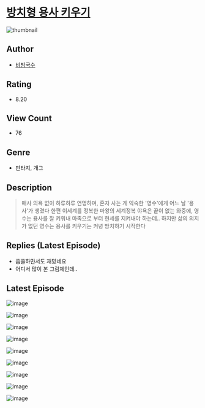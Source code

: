 # [방치형 용사 키우기](https://comic.naver.com/challenge/list?titleId=810775)
![thumbnail](https://image-comic.pstatic.net/user_contents_data/challenge_comic/2023/05/24/285350/upload_3689962330167522145_480x623.jpeg)

## Author
- [비빔국수](https://comic.naver.com/artistTitle?id=285350)

## Rating
- 8.20

## View Count
- 76

## Genre
- 판타지, 개그

## Description
> 매사 의욕 없이 하루하루 연명하며, 혼자 사는 게 익숙한 '영수'에게 어느 날 '용사'가 생겼다 한편 이세계를 정복한 마왕의 세계정복 야욕은 끝이 없는 와중에, 영수는 용사를 잘 키워내 마족으로 부터 현세를 지켜내야 하는데.. 하지만 삶의 의지가 없던 영수는 용사를 키우기는 커녕 방치하기 시작한다

## Replies (Latest Episode)
- 씁쓸하먄서도 재밌네요
- 어디서 많이 본 그림체인데..

## Latest Episode
![image](https://image-comic.pstatic.net/user_contents_data/challenge_comic/2023/05/24/285350/upload_3991370580006220343.jpeg)

![image](https://image-comic.pstatic.net/user_contents_data/challenge_comic/2023/05/24/285350/upload_3991658441548968550.jpeg)

![image](https://image-comic.pstatic.net/user_contents_data/challenge_comic/2023/05/24/285350/upload_4064043685894174821.jpeg)

![image](https://image-comic.pstatic.net/user_contents_data/challenge_comic/2023/05/24/285350/upload_4049407198243545909.jpeg)

![image](https://image-comic.pstatic.net/user_contents_data/challenge_comic/2023/05/24/285350/upload_3487023501165027940.jpeg)

![image](https://image-comic.pstatic.net/user_contents_data/challenge_comic/2023/05/24/285350/upload_3905856059632269409.jpeg)

![image](https://image-comic.pstatic.net/user_contents_data/challenge_comic/2023/05/24/285350/upload_7005125148478027827.jpeg)

![image](https://image-comic.pstatic.net/user_contents_data/challenge_comic/2023/05/24/285350/upload_3486128270996551523.jpeg)

![image](https://image-comic.pstatic.net/user_contents_data/challenge_comic/2023/05/24/285350/upload_4135486653620053046.jpeg)
